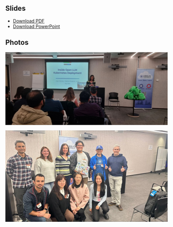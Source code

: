 
 ## Slides

- [Download PDF](./LLM-on-kubernetes.pdf)
- [Download PowerPoint](./LLM-on-kubernetes.pptx)

## Photos

![Conference Photo 1](img/presenting.jpeg)

![Conference Photo 2](img/speakers-and-organisers.jpeg)
